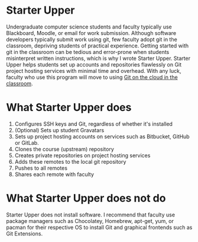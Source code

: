 # Starter Upper

Undergraduate computer science students and faculty typically use Blackboard, Moodle, or email for work submission.
Although software developers typically submit work using git, few faculty adopt git in the classroom, depriving students of practical experience.
Getting started with git in the classroom can be tedious and error-prone when students misinterpret written instructions, which is why I wrote Starter Upper.
Starter Upper helps students set up accounts and repositories flawlessly on Git project hosting services with minimal time and overhead.
With any luck, faculty who use this program will move to using [Git on the cloud in the classroom](http://db.grinnell.edu/sigcse/sigcse2013/Program/viewAcceptedProposal.pdf?sessionType=paper&sessionNumber=257).

# What Starter Upper does

1. Configures SSH keys and Git, regardless of whether it's installed
2. (Optional) Sets up student Gravatars
3. Sets up project hosting accounts on services such as Bitbucket, GitHub or GitLab.
4. Clones the course (upstream) repository
5. Creates private repositories on project hosting services
6. Adds these remotes to the local git repository
7. Pushes to all remotes
8. Shares each remote with faculty

# What Starter Upper does not do

Starter Upper does not install software.
I recommend that faculty use package managers such as Chocolatey, Homebrew, apt-get, yum, or pacman for their respective OS to install Git and graphical frontends such as Git Extensions.